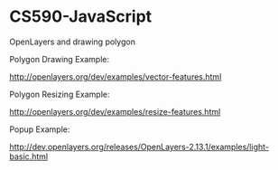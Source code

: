 CS590-JavaScript
================

OpenLayers and drawing polygon

Polygon Drawing Example:

http://openlayers.org/dev/examples/vector-features.html

Polygon Resizing Example:

http://openlayers.org/dev/examples/resize-features.html

Popup Example:

http://dev.openlayers.org/releases/OpenLayers-2.13.1/examples/light-basic.html
